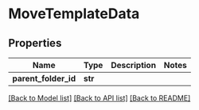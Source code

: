 # MoveTemplateData

## Properties
Name | Type | Description | Notes
------------ | ------------- | ------------- | -------------
**parent_folder_id** | **str** |  | 

[[Back to Model list]](../README.md#documentation-for-models) [[Back to API list]](../README.md#documentation-for-api-endpoints) [[Back to README]](../README.md)


